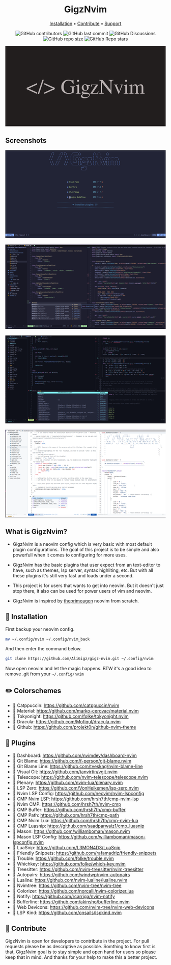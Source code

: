 <h1 align="center">GigzNvim</h1>

<div align="center">
    <a href="https://github.com/AliGigz/gigz-nvim?tab=readme-ov-file#--installation">Installation</a>
    <span> • </span>
    <a href="https://github.com/AliGigz/gigz-nvim?tab=readme-ov-file#--contribute">Contribute</a>
    <span> • </span>
    <a href="#">Support</a>
    <p></p>
</div>

<div align="center">

![GitHub contributors](https://img.shields.io/github/contributors/AliGigz/gigz-nvim?style=for-the-badge&label=%EF%82%9B%20Contributors&labelColor=%231a1b26&color=%23a9b1d6)
![GitHub last commit](https://img.shields.io/github/last-commit/AliGigz/gigz-nvim?style=for-the-badge&label=%EF%82%9B%20Last%20Commit&labelColor=%231a1b26&color=%23a9b1d6)
![GitHub Discussions](https://img.shields.io/github/discussions/AliGigz/gigz-nvim?style=for-the-badge&label=%EF%82%9B%20Discussions&labelColor=%231a1b26&color=%23a9b1d6)
![GitHub repo size](https://img.shields.io/github/repo-size/AliGigz/gigz-nvim?style=for-the-badge&label=%EF%82%9B%20Size&labelColor=%231a1b26&color=%23a9b1d6)
![GitHub Repo stars](https://img.shields.io/github/stars/AlIGigz/gigz-nvim?style=for-the-badge&label=%EF%82%9B%20Stars&labelColor=%231a1b26&color=%23a9b1d6)

</div>

<div align="center">
    <img src="https://github.com/AliGigz/gigz-nvim/blob/main/logos/GigzNvim.png">
</div>

## Screenshots
<div align="center">
    <img src="https://github.com/AliGigz/gigz-nvim/blob/main/screenshots/gigz-nvim-dash.png">
    <br>
    <br>
    <img src="https://github.com/AliGigz/gigz-nvim/blob/main/screenshots/gigz-nvim-py.png">
    <br>
    <br>
    <img src="https://github.com/AliGigz/gigz-nvim/blob/main/screenshots/gigz-nvim-c.png">
    <br>
    <br>
    <img src="https://github.com/AliGigz/gigz-nvim/blob/main/screenshots/gigz-nvim-lua.png">
</div>

## What is GigzNvim?
- GigzNvim is a neovim config which is very basic with most default plugin configurations. The goal of this project is to be simple and also powerfull when it comes to configuring for more uses.

- GigzNvim has the basic plugins that user expect from an text-editor to have, such as themes, lsp server, syntax highliting, etc. But with all these plugins it's still very fast and loads under a second.

- This project is for users that wants to get into neovim. But it doesn't just stop there, it also can be used for power users of vim and neovim.

- GigzNvim is inspired by <a href="https://github.com/theprimeagen">theprimeagen</a> neovim from scratch.


## 🔨  Installation
First backup your neovim config.
```sh
mv ~/.config/nvim ~/.config/nvim_back
```
And then enter the command below.
```sh
git clone https://github.com/AliGigz/gigz-nvim.git ~/.config/nvim
```
Now open neovim and let the magic happens.
BTW it's a good idea to remove .git from your `~/.config/nvim`

## ✏️  Colorschemes
-   Catppuccin: https://github.com/catppuccin/nvim
-   Material: https://github.com/marko-cerovac/material.nvim
-   Tokyonight: https://github.com/folke/tokyonight.nvim
-   Dracula: https://github.com/Mofiqul/dracula.nvim
-   Github: https://github.com/projekt0n/github-nvim-theme

## 🚀  Plugins
-   Dashboard: https://github.com/nvimdev/dashboard-nvim
-   Git Blame: https://github.com/f-person/git-blame.nvim
-   Git Blame Line: https://github.com/tveskag/nvim-blame-line
-   Visual Git: https://github.com/tanvirtin/vgit.nvim
-   Telescope: https://github.com/nvim-telescope/telescope.nvim
-   Plenary: https://github.com/nvim-lua/plenary.nvim
-   LSP Zero: https://github.com/VonHeikemen/lsp-zero.nvim
-   Nvim LSP Config: https://github.com/neovim/nvim-lspconfig
-   CMP Nvim LSP: https://github.com/hrsh7th/cmp-nvim-lsp
-   Nvim CMP: https://github.com/hrsh7th/nvim-cmp
-   CMP Buffer: https://github.com/hrsh7th/cmp-buffer
-   CMP Path: https://github.com/hrsh7th/cmp-path
-   CMP Nvim Lua: https://github.com/hrsh7th/cmp-nvim-lua
-   CMP Luasnip: https://github.com/saadparwaiz1/cmp_luasnip
-   Mason: https://github.com/williamboman/mason.nvim
-   Mason LSP Config: https://github.com/williamboman/mason-lspconfig.nvim
-   LuaSnip: https://github.com/L3MON4D3/LuaSnip
-   Friendly Snippets: https://github.com/rafamadriz/friendly-snippets
-   Trouble: https://github.com/folke/trouble.nvim
-   Whichkey: https://github.com/folke/which-key.nvim
-   Treesitter: https://github.com/nvim-treesitter/nvim-treesitter
-   Autopairs: https://github.com/windwp/nvim-autopairs
-   Lualine: https://github.com/nvim-lualine/lualine.nvim
-   Nvimtree: https://github.com/nvim-tree/nvim-tree
-   Colorizer: https://github.com/norcalli/nvim-colorizer.lua
-   Notify: https://github.com/rcarriga/nvim-notify
-   Bufferline: https://github.com/akinsho/bufferline.nvim
-   Web Devicons: https://github.com/nvim-tree/nvim-web-devicons
-   LSP Kind: https://github.com/onsails/lspkind.nvim

## 👥  Contribute
GigzNvim is open for developers to contribute in the project. For pull requests please be as descriptive as possible. Somthing to know first is that, GigzNvim goal is to stay simple and open hand for users so please keep that in mind. And thanks for your help to make this a better project.


